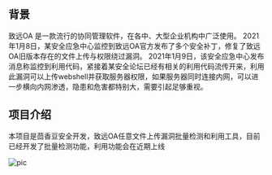 ## 背景
致远OA 是一款流行的协同管理软件，在各中、大型企业机构中广泛使用。
2021年1月8日，某安全应急中心监控到致远OA官方发布了多个安全补丁，修复了致远OA旧版本存在的文件上传与权限绕过漏洞。
2021年1月9日，该安全应急中心发布消息称监控到利用代码，紧接着某安全论坛已经有相关的利用代码流传开来，利用此漏洞可以上传webshell并获取服务器权限，如果服务器同时连接内网，可以进一步横向内网渗透，隐患和危害都特别大，需要引起足够重视。

## 项目介绍
本项目是茴香豆安全开发，致远OA任意文件上传漏洞批量检测和利用工具，目前已经开发了批量检测功能，利用功能会在近期上线

![pic](http://qnupload.wuyinchun.cn/github/seeyou.jpg)
